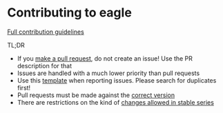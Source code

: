 Contributing to eagle
====================

[Full contribution guidelines](https://github.com/eagle/eagle/wiki/Contributing)

TL;DR

* If you [make a pull request](https://github.com/eagle/eagle/wiki/Contributing#making-pull-requests),
  do not create an issue! Use the PR description for that
* Issues are handled with a much lower priority than pull requests
* Use this [template](https://github.com/eagle/eagle/tree/12.0/.github/ISSUE_TEMPLATE.md)
  when reporting issues. Please search for duplicates first!
* Pull requests must be made against the [correct version](https://github.com/eagle/eagle/wiki/Contributing#against-which-version-should-i-submit-a-patch)
* There are restrictions on the kind of [changes allowed in stable series](https://github.com/eagle/eagle/wiki/Contributing#what-does-stable-mean)
